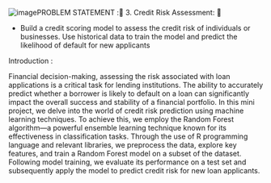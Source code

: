 ![image](https://github.com/themaheswar1/Credit-Risk-Acceptance/assets/119809087/549747fe-ca2a-4648-85d9-b23a95c7d246)PROBLEM STATEMENT  :   3. Credit Risk Assessment:       
   - Build a credit scoring model to assess the credit risk of individuals or businesses. Use
      historical data to train the model and predict the likelihood of default for new applicants


     
Introduction :

Financial decision-making, assessing the risk associated with loan applications is a critical task for lending institutions. 
The ability to accurately predict whether a borrower is likely to default on a loan can significantly impact the overall success 
and stability of a financial portfolio. In this mini project, we delve into the world of credit risk prediction using machine learning techniques.
                 To achieve this, we employ the Random Forest algorithm—a powerful ensemble learning technique known for its effectiveness in 
                 classification tasks. Through the use of R programming language and relevant libraries, we preprocess the data, explore key 
                 features, and train a Random Forest model on a subset of the dataset. Following model training, we evaluate its performance on
                 a test set and subsequently apply the model to predict credit risk for new loan applicants.
